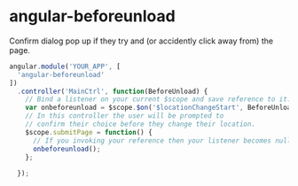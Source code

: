 # angular-beforeunload
Confirm dialog pop up if they try and (or accidently click away from) the page.
```javascript
angular.module('YOUR_APP', [
  'angular-beforeunload'
])
  .controller('MainCtrl', function(BeforeUnload) {
    // Bind a listener on your current $scope and save reference to it.
    var onbeforeunload = $scope.$on('$locationChangeStart', BeforeUnload.init('TOP_MESSAGE', 'BOTTOM_MESSAGE'))
    // In this controller the user will be prompted to
    // confirm their choice before they change their location.
    $scope.submitPage = function() {
      // If you invoking your reference then your listener becomes null.
      onbeforeunload();  
    };
    
  });
```
